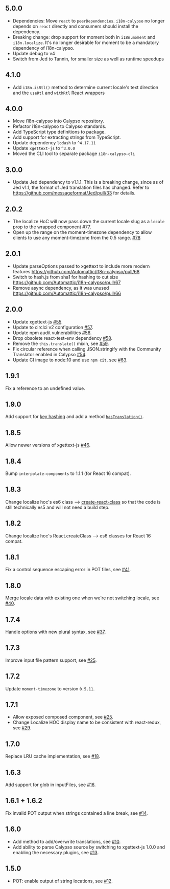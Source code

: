 5.0.0
-----

* Dependencies: Move `react` to `peerDependencies`. `i18n-calypso` no longer depends on `react` directly and consumers should install the dependency.
* Breaking change: drop support for moment both in `i18n.moment` and `i18n.localize`. It's no longer desirable for moment to be a mandatory dependency of i18n-calypso.
* Update debug to v4
* Switch from Jed to Tannin, for smaller size as well as runtime speedups

4.1.0
-----

* Add `i18n.isRtl()` method to determine current locale's text direction and the `useRtl` and `withRtl` React wrappers

4.0.0
-----

* Move i18n-calypso into Calypso repository.
* Refactor i18n-calypso to Calypso standards.
* Add TypeScript type definitions to package.
* Add support for extracting strings from TypeScript.
* Update dependency `lodash` to `^4.17.11`
* Update `xgettext-js` to `^3.0.0`
* Moved the CLI tool to separate package `i18n-calypso-cli`

3.0.0
------

* Update Jed dependency to v1.1.1. This is a breaking change, since as of Jed v1.1, the format of Jed translation files has changed. Refer to https://github.com/messageformat/Jed/pull/33 for details.

2.0.2
------

* The localize HoC will now pass down the current locale slug as a `locale` prop to the wrapped component [#77](https://github.com/Automattic/i18n-calypso/pull/77).
* Open up the range on the moment-timezone dependency to allow clients to use any moment-timezone from the 0.5 range. [#78](https://github.com/Automattic/i18n-calypso/pull/78)

2.0.1
------

* Update parseOptions passed to xgettext to include more modern features https://github.com/Automattic/i18n-calypso/pull/68
* Switch to hash.js from sha1 for hashing to cut size https://github.com/Automattic/i18n-calypso/pull/67
* Remove async dependency, as it was unused https://github.com/Automattic/i18n-calypso/pull/66

2.0.0
------

* Update xgettext-js [#55](https://github.com/Automattic/i18n-calypso/pull/55).
* Update to circlci v2 configuration [#57](https://github.com/Automattic/i18n-calypso/pull/57).
* Update npm audit vulnerabilities [#56](https://github.com/Automattic/i18n-calypso/pull/56).
* Drop obsolete react-test-env dependency [#58](https://github.com/Automattic/i18n-calypso/pull/58).
* Remove the `this.translate()` mixin, see [#59](https://github.com/Automattic/i18n-calypso/pull/59).
* Fix circular reference when calling JSON.stringify with the Community Translator enabled in Calypso  [#54](https://github.com/Automattic/i18n-calypso/pull/54).
* Update CI image to node:10 and use `npm cit`, see [#63](https://github.com/Automattic/i18n-calypso/pull/63).

1.9.1
------
Fix a reference to an undefined value.

1.9.0
------
Add support for [key hashing](https://github.com/Automattic/i18n-calypso/#key-hashing) and add a method [`hasTranslation()`](https://github.com/Automattic/i18n-calypso/#hastranslation-method).

1.8.5
------
Allow newer versions of xgettext-js [#46](https://github.com/Automattic/i18n-calypso/pull/46).

1.8.4
------
Bump `interpolate-components` to 1.1.1 (for React 16 compat).

1.8.3
------
Change localize hoc's es6 class --> [create-react-class](https://www.npmjs.com/package/create-react-class) so that the code is still technically es5 and will not need a build step.

1.8.2
------
Change localize hoc's React.createClass --> es6 classes for React 16 compat.

1.8.1
-----
Fix a control sequence escaping error in POT files, see [#41](https://github.com/Automattic/i18n-calypso/pull/41).

1.8.0
-----
Merge locale data with existing one when we're not switching locale, see [#40](https://github.com/Automattic/i18n-calypso/pull/40).

1.7.4
-----
Handle options with new plural syntax, see [#37](https://github.com/Automattic/i18n-calypso/pull/37).

1.7.3
-----
Improve input file pattern support, see [#25](https://github.com/Automattic/i18n-calypso/pull/25).

1.7.2
-----
Update `moment-timezone` to version `0.5.11`.

1.7.1
-----
- Allow exposed composed component, see [#25](https://github.com/Automattic/i18n-calypso/pull/25).
- Change Localize HOC display name to be consistent with react-redux, see [#29](https://github.com/Automattic/i18n-calypso/pull/29).

1.7.0
-----
Replace LRU cache implementation, see [#18](https://github.com/Automattic/i18n-calypso/pull/18).

1.6.3
-----
Add support for glob in inputFiles, see [#16](https://github.com/Automattic/i18n-calypso/pull/16).

1.6.1 + 1.6.2
-------------
Fix invalid POT output when strings contained a line break, see [#14](https://github.com/Automattic/i18n-calypso/pull/14).

1.6.0
-----
- Add method to add/overwrite translations, see [#10](https://github.com/Automattic/i18n-calypso/pull/10).
- Add ability to parse Calypso source by switching to xgettext-js 1.0.0 and enabling the necessary plugins, see [#13](https://github.com/Automattic/i18n-calypso/pull/13).

1.5.0
-----
- POT: enable output of string locations, see [#12](https://github.com/Automattic/i18n-calypso/pull/12).
